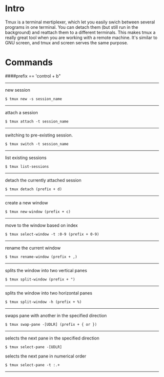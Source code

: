 # Intro

Tmux is a terminal mertiplexer, which let you easily swich between several programs in one terminal. You can detach them (but still run in the background) and reattach them to a different terminals. This makes tmux a really great tool when you are working with a remote machine. It's similar to GNU screen, and tmux and screen serves the same purpose. 

# Commands

####prefix == 'control + b"

-----

new session

~~~
$ tmux new -s session_name
~~~

-----

attach a session

~~~
$ tmux attach -t session_name
~~~

-----

switching to pre-existing session. 

~~~
$ tmux switch -t session_name
~~~

-----

list existing sessions

~~~
$ tmux list-sessions
~~~

-----

detach the currently attached session

~~~
$ tmux detach (prefix + d)
~~~

-----

create a new window

~~~
$ tmux new-window (prefix + c)
~~~

-----

move to the window based on index

~~~
$ tmux select-window -t :0-9 (prefix + 0-9)
~~~

-----

rename the current window

~~~
$ tmux rename-window (prefix + ,)
~~~

----

splits the window into two vertical panes

~~~
$ tmux split-window (prefix + ")
~~~

----

splits the window into two horizontal panes

~~~
$ tmux split-window -h (prefix + %)
~~~

----

swaps pane with another in the specified direction

~~~
$ tmux swap-pane -[UDLR] (prefix + { or })
~~~

---
selects the next pane in the specified direction
~~~
$ tmux select-pane -[UDLR]
~~~
selects the next pane in numerical order

~~~
$ tmux select-pane -t :.+
~~~

-----

 
